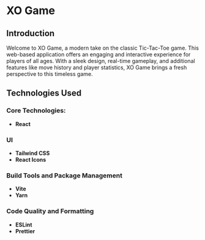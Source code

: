 # XO Game

## Introduction

Welcome to XO Game, a modern take on the classic Tic-Tac-Toe game. This web-based application offers an engaging and interactive experience for players of all ages. With a sleek design, real-time gameplay, and additional features like move history and player statistics, XO Game brings a fresh perspective to this timeless game.

## Technologies Used

### Core Technologies:

- **React**

### UI

- **Tailwind CSS**
- **React Icons**

### Build Tools and Package Management

- **Vite**
- **Yarn**

### Code Quality and Formatting

- **ESLint**
- **Prettier**

